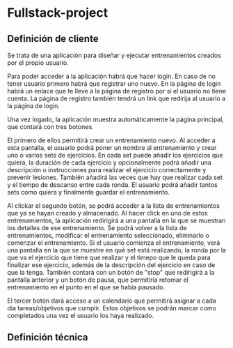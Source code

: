 # Fullstack-project

## Definición de cliente

Se trata de una aplicación para diseñar y ejecutar entrenamientos creados por el propio usuario.

Para poder acceder a la aplicación habrá que hacer login. En caso de no tener usuario primero habrá que registrar uno nuevo. 
En la página de login habrá un enlace que te lleve a la página de registro por si el usuario no tiene cuenta. La página de registro también tendrá un link que redirija al usuario a la página de login. 

Una vez logado, la aplicación muestra automáticamente la página principal, que contará con tres botones.

El primero de ellos permitirá crear un entrenamiento nuevo. Al acceder a esta pantalla, el usuario podrá poner un nombre al entrenamiento y crear uno o varios sets de ejercicios. En cada set puede añadir los ejercicios que quiera, la duración de cada ejercicio y opcionalmente podrá añadir una descripción o instrucciones para realizar el ejercicio correctamente y prevenir lesiones. También añadirá las veces que hay que realizar cada set y el tiempo de descanso entre cada ronda. El usuario podrá añadir tantos sets como quiera y finalmente guardar el entrenamiento. 

Al clickar el segundo botón, se podrá acceder a la lista de entrenamientos que ya se hayan creado y almacenado. Al hacer click en uno de estos entrenamientos, la aplicación redirigirá a una pantalla en la que se muestran los detalles de ese entrenamiento. Se podrá volver a la lista de entrenamientos, modificar el entrenamiento seleccionado, eliminarlo o comenzar el entrenamiento. Si el usuario comienza el entrenamiento, verá una pantalla en la que se muestre en qué set está realizando, la ronda por la que va el ejercicio que tiene que realizar y el timepo que le queda para finalizar ese ejercicio, además de la descripción del ejercicio en caso de que la tenga. También contará con un botón de "stop" que redirigirá a la pantalla anterior y un botón de pausa, que permitiría retomar el entrenamiento en el punto en el que se había pausado. 

El tercer botón dará acceso a un calendario que permitirá asignar a cada día tareas/objetivos que cumplir. Estos objetivos se podrán marcar como completados una vez el usuario los haya realizado. 

## Definición técnica
